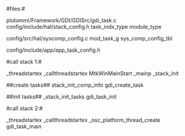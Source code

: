 #files:#

plutommi/Framework/GDI/GDISrc/gdi_task.c
config/include/hal/stack_config.h
task_indx_type
module_type

config/src/hal/syscomp_config.c
mod_task_g
sys_comp_config_tbl

config/include/app/app_task_config.h

#call stack 1:#

_threadstartex
_callthreadstartex
MtkWinMainStart
_mainp
_stack_init

##create tasks##
stack_init_comp_info
gdi_create_task

##init tasks##
_stack_init_tasks
gdi_task_init

#call stack 2:#

_threadstartex
_callthreadstartex
_osc_platform_thread_create
gdi_task_main
